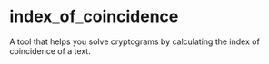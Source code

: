 # index_of_coincidence
A tool that helps you solve cryptograms by calculating the index of coincidence of a text.
